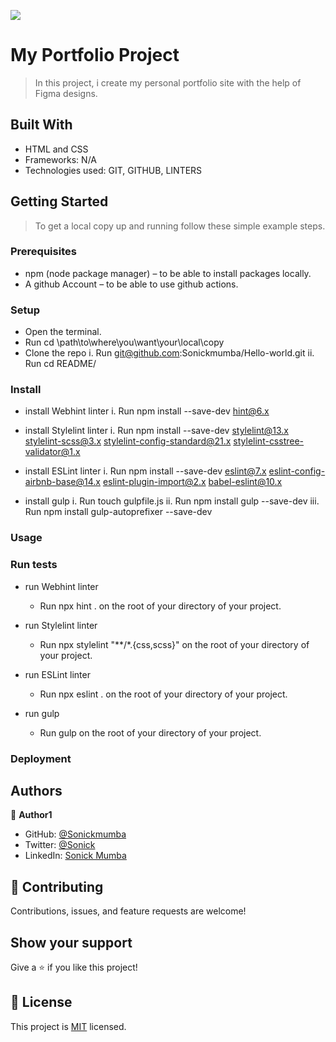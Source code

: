 ![](https://img.shields.io/badge/Microverse-blueviolet)

# My Portfolio Project

> In this project, i create my personal portfolio site with the help of Figma designs.

## Built With

- HTML and CSS
- Frameworks: N/A
- Technologies used: GIT, GITHUB, LINTERS

## Getting Started

> To get a local copy up and running follow these simple example steps.

### Prerequisites

- npm (node package manager) – to be able to install packages locally.
- A github Account – to be able to use github actions.

### Setup

- Open the terminal.
- Run cd \path\to\where\you\want\your\local\copy
- Clone the repo
   i. Run git@github.com:Sonickmumba/Hello-world.git
   ii. Run cd README/

### Install

- install Webhint linter
    i. Run npm install --save-dev hint@6.x

- install Stylelint linter
    i. Run npm install --save-dev stylelint@13.x stylelint-scss@3.x stylelint-config-standard@21.x stylelint-csstree-validator@1.x

- install ESLint linter
    i. Run npm install --save-dev eslint@7.x eslint-config-airbnb-base@14.x eslint-plugin-import@2.x babel-eslint@10.x

- install gulp
    i. Run touch gulpfile.js
    ii. Run npm install gulp --save-dev
    iii. Run npm install gulp-autoprefixer --save-dev

### Usage

### Run tests

- run Webhint linter
    - Run npx hint . on the root of your directory of your project.

- run Stylelint linter
    - Run npx stylelint "**/*.{css,scss}" on the root of your directory of your project.

- run ESLint linter
    - Run npx eslint . on the root of your directory of your project.

- run gulp
    - Run gulp <name-of-task> on the root of your directory of your project.


### Deployment

## Authors

👤 **Author1**

- GitHub: [@Sonickmumba](https://github.com/Sonickmumba)
- Twitter: [@Sonick](https://twitter.com/Sonick)
- LinkedIn: [Sonick Mumba](https://linkedin.com/in/Sonick)

## 🤝 Contributing

Contributions, issues, and feature requests are welcome!

## Show your support

Give a ⭐️ if you like this project!
## 📝 License

This project is [MIT](./MIT.md) licensed.
